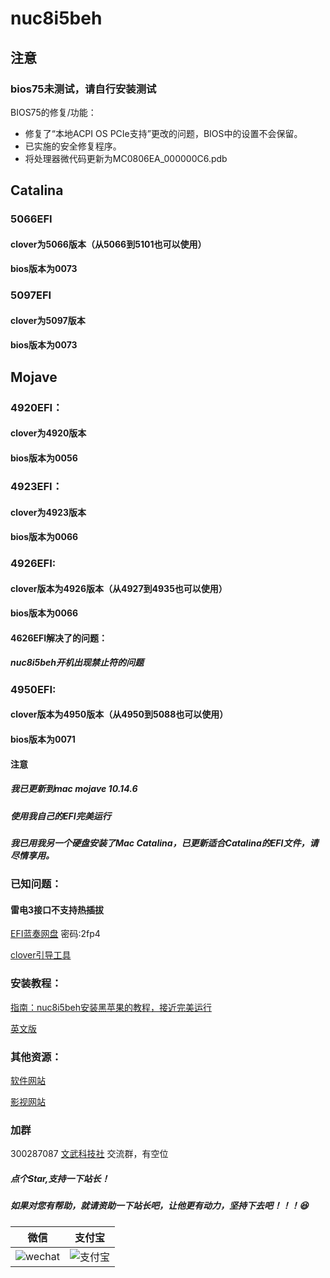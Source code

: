 # nuc8i5beh



## 注意

### bios75未测试，请自行安装测试

BIOS75的修复/功能：

- 修复了“本地ACPI OS PCIe支持”更改的问题，BIOS中的设置不会保留。
- 已实施的安全修复程序。
- 将处理器微代码更新为MC0806EA_000000C6.pdb

## Catalina

### 5066EFI

#### clover为5066版本（从5066到5101也可以使用）

#### bios版本为0073

### 5097EFI

#### clover为5097版本

#### bios版本为0073

## Mojave

### 4920EFI：

#### clover为4920版本

#### bios版本为0056



### 4923EFI：

#### clover为4923版本

#### bios版本为0066



### 4926EFI:

#### clover版本为4926版本（从4927到4935也可以使用）

#### bios版本为0066

#### 4626EFI解决了的问题：

##### nuc8i5beh开机出现禁止符的问题



### 4950EFI:

#### clover版本为4950版本（从4950到5088也可以使用）

#### bios版本为0071



#### 注意

##### 我已更新到mac mojave 10.14.6

##### 使用我自己的EFI完美运行

##### 我已用我另一个硬盘安装了Mac Catalina，已更新适合Catalina的EFI文件，请尽情享用。



### 已知问题：

#### 雷电3接口不支持热插拔

 [EFI蓝奏网盘]( https://www.lanzous.com/b073ccvvc)   密码:2fp4 

[clover引导工具](https://github.com/Dids/clover-builder/releases)



### 安装教程：

[指南：nuc8i5beh安装黑苹果的教程，接近完美运行](http://chengxuxiaohei.cn/mac-anzhuang.html)

[英文版](https://github.com/dongyubin/nuc8i5beh/blob/master/README-EN.md)

### 其他资源：

[软件网站](https://wangdudyb.gitee.io/blog/)

[影视网站](https://www.wangdu.site/)


### 加群

300287087        <a target="_blank" href="//shang.qq.com/wpa/qunwpa?idkey=0fced924c58ee0997c8560a01bcf4bf34ea684952a90c2bf8094fc2b0903711a">文武科技社</a>   交流群，有空位

##### 点个Star,支持一下站长！

##### 如果对您有帮助，就请资助一下站长吧，让他更有动力，坚持下去吧！！！😆

|                           微信                            |                         支付宝                         |
| :-------------------------------------------------------: | :----------------------------------------------------: |
| ![wechat](https://chengxuxiaohei.cn/images/wechatpay.png) | ![支付宝](https://chengxuxiaohei.cn/images/alipay.jpg) |

